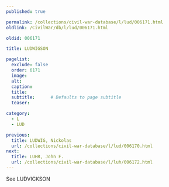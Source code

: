 ```yaml
---
published: true

permalink: /collections/civil-war-database/l/lud/006171.html
oldlink: /CivilWar/db/l/lud/006171.html

oldid: 006171

title: LUDWIGSON

pagelist:
  exclude: false
  order: 6171
  image: 
  alt:
  caption:
  title:
  subtitle:      # Defaults to page subtitle
  teaser:

category: 
  - L 
  - LUD

previous:
  title: LUDWIG, Nickolas
  url: /collections/civil-war-database/l/lud/006170.html  
next:
  title: LUHR, John F.
  url: /collections/civil-war-database/l/luh/006172.html   
---
```

See LUDVICKSON